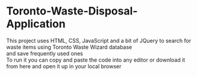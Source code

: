# Toronto-Waste-Disposal-Application
This project uses HTML, CSS, JavaScript and a bit of JQuery to search for waste items using Toronto Waste Wizard database<br>
and save frequently used ones <br>
To run it you can copy and paste the code into any editor or download it from here and open it up in your local browser
